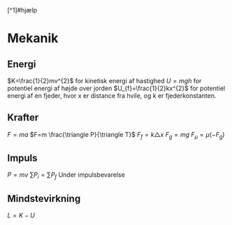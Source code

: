 [^1]#hjælp 
# Mekanik
## Energi
$K=\frac{1}{2}mv^{2}$ for kinetisk energi af hastighed
$U=mgh$ for potentiel energi af højde over jorden
$U_{f}=\frac{1}{2}kx^{2}$ for potentiel energi af en fjeder, hvor x er distance fra hvile, og k er fjederkonstanten.

## Krafter
$F=ma$
$F=m \frac{\triangle P}{\triangle T}$
$F_{f}=k \triangle x$ 
$F_{g}=mg$
$F_{\mu}=\mu (-F_{g})$

## Impuls
$P=mv$
$\sum P_{i}=\sum P_{f}$ Under impulsbevarelse


## Mindstevirkning
$L=K-U$
